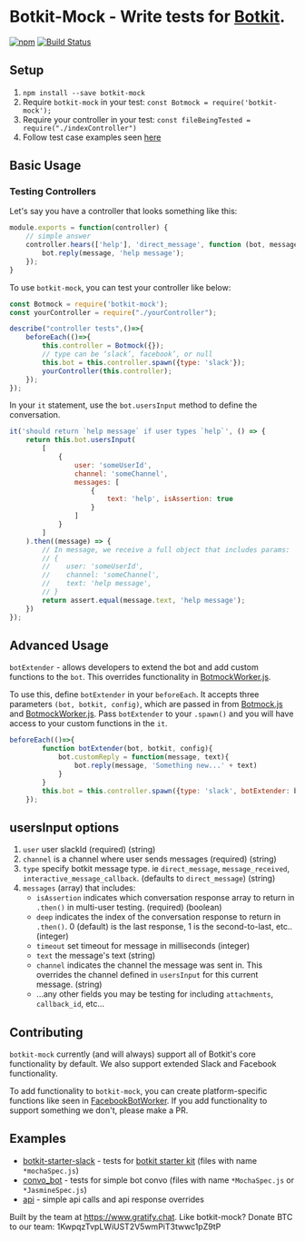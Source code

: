 # Botkit-Mock - Write tests for [Botkit](https://github.com/howdyai/botkit).
[![npm](https://img.shields.io/npm/l/botkit.svg)](https://spdx.org/licenses/MIT)
[![Build Status](https://travis-ci.org/gratifyguy/botkit-mock.svg?branch=master)](https://travis-ci.org/gratifyguy/botkit-mock)


## Setup ##

1. `npm install --save botkit-mock`
2. Require `botkit-mock` in your test: `const Botmock = require('botkit-mock');`
3. Require your controller in your test: `const fileBeingTested = require("./indexController")`
4. Follow test case examples seen [here](/examples)

## Basic Usage ##

### Testing Controllers ###

Let's say you have a controller that looks something like this:

```javascript
module.exports = function(controller) {
    // simple answer
    controller.hears(['help'], 'direct_message', function (bot, message) {
        bot.reply(message, 'help message');
    });
}
```

To use `botkit-mock`, you can test your controller like below:

```javascript
const Botmock = require('botkit-mock');
const yourController = require("./yourController");

describe("controller tests",()=>{
    beforeEach(()=>{
        this.controller = Botmock({});
        // type can be ‘slack’, facebook’, or null
        this.bot = this.controller.spawn({type: 'slack'});
        yourController(this.controller);
    });
});
```

In your `it` statement, use the `bot.usersInput` method to define the conversation.

```javascript
it('should return `help message` if user types `help`', () => {
    return this.bot.usersInput(
        [
            {
                user: 'someUserId',
                channel: 'someChannel',
                messages: [
                    {
                        text: 'help', isAssertion: true
                    }
                ]
            }
        ]
    ).then((message) => {
        // In message, we receive a full object that includes params:
        // {
        //    user: 'someUserId',
        //    channel: 'someChannel',
        //    text: 'help message',
        // }
        return assert.equal(message.text, 'help message');
    })
});
```
## Advanced Usage ##

`botExtender` - allows developers to extend the bot and add custom functions to the `bot`. This overrides functionality in [BotmockWorker.js](https://github.com/gratifychat/botkit-mock/blob/migrate_to_botkit_core/lib/BotmockWorker.js).

To use this, define `botExtender` in your `beforeEach`. It accepts three parameters `(bot, botkit, config)`, which are passed in from [Botmock.js](https://github.com/gratifychat/botkit-mock/blob/migrate_to_botkit_core/lib/Botmock.js) and [BotmockWorker.js](https://github.com/gratifychat/botkit-mock/blob/migrate_to_botkit_core/lib/BotmockWorker.js). Pass `botExtender` to your `.spawn()` and you will have access to your custom functions in the `it`.

```javascript
beforeEach(()=>{
        function botExtender(bot, botkit, config){
            bot.customReply = function(message, text){
                bot.reply(message, 'Something new...' + text)
            }
        }
        this.bot = this.controller.spawn({type: 'slack', botExtender: botExtender});
    });
```

## usersInput options
1. `user` user slackId (required) (string)
2. `channel` is a channel where user sends messages (required) (string)
3. `type` specify botkit message type. ie `direct_message`, `message_received`, `interactive_message_callback`. (defaults to `direct_message`) (string)
4. `messages` (array) that includes:
    - `isAssertion` indicates which conversation response array to return in `.then()` in multi-user testing. (required) (boolean)
    - `deep` indicates the index of the conversation response to return in `.then()`. 0 (default) is the last response, 1 is the second-to-last, etc.. (integer)
    - `timeout` set timeout for message in milliseconds (integer)
    - `text` the message's text (string)
    - `channel` indicates the channel the message was sent in. This overrides the channel defined in `usersInput` for this current message. (string)
    - ...any other fields you may be testing for including `attachments`, `callback_id`, etc...


## Contributing ##
`botkit-mock` currently (and will always) support all of Botkit's core functionality by default. We also support extended Slack and Facebook functionality. 

To add functionality to `botkit-mock`, you can create platform-specific functions like seen in [FacebookBotWorker](https://github.com/gratifychat/botkit-mock/blob/3f74a87d16cfa432dcc42c191c6e5542cc3c393f/lib/FacebookBotWorker/index.js). If you add functionality to support something we don't, please make a PR.

## Examples ##

- [botkit-starter-slack](examples/botkit-starter-slack) - tests for [botkit starter kit](https://github.com/howdyai/botkit-starter-slack) (files with name `*mochaSpec.js`)
- [convo_bot](examples/convo_bot) - tests for simple bot convo  (files with name `*MochaSpec.js` or `*JasmineSpec.js`)
- [api](./tests/updateApiResponseMochaSpec.js) - simple api calls and api response overrides


Built by the team at https://www.gratify.chat.
Like botkit-mock? Donate BTC to our team: 1KwpqzTvpLWiUST2V5wmPiT3twwc1pZ9tP

